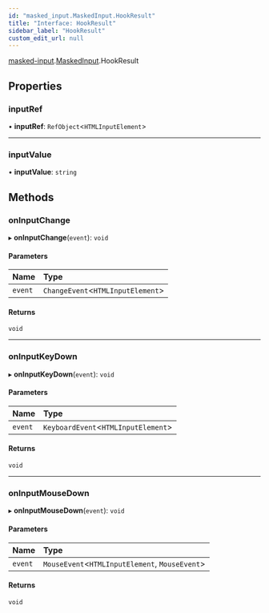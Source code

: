 ```yaml
---
id: "masked_input.MaskedInput.HookResult"
title: "Interface: HookResult"
sidebar_label: "HookResult"
custom_edit_url: null
---
```


[masked-input](../modules/masked_input.md).[MaskedInput](../namespaces/masked_input.MaskedInput.md).HookResult

## Properties

### inputRef

• **inputRef**: `RefObject`\<`HTMLInputElement`\>

___

### inputValue

• **inputValue**: `string`

## Methods

### onInputChange

▸ **onInputChange**(`event`): `void`

#### Parameters

| Name | Type |
| :------ | :------ |
| `event` | `ChangeEvent`\<`HTMLInputElement`\> |

#### Returns

`void`

___

### onInputKeyDown

▸ **onInputKeyDown**(`event`): `void`

#### Parameters

| Name | Type |
| :------ | :------ |
| `event` | `KeyboardEvent`\<`HTMLInputElement`\> |

#### Returns

`void`

___

### onInputMouseDown

▸ **onInputMouseDown**(`event`): `void`

#### Parameters

| Name | Type |
| :------ | :------ |
| `event` | `MouseEvent`\<`HTMLInputElement`, `MouseEvent`\> |

#### Returns

`void`
